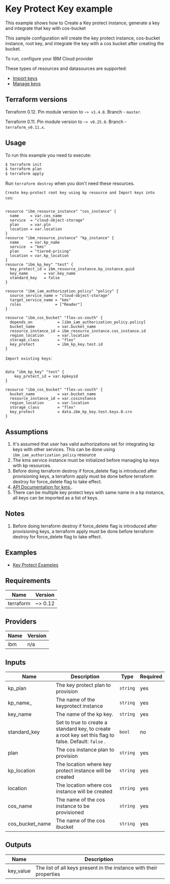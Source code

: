 # Key Protect Key example

This example shows how to Create a Key protect instance, generate a key and integrate that key with cos-bucket

This sample configuration will create the key protect instance, cos-bucket instance, root key, and integrate the key with a cos bucket after creating the bucket.


To run, configure your IBM Cloud provider

These types of resources and datasources are supported:

* [ Import keys ](https://cloud.ibm.com/docs/terraform?topic=terraform-kp-data-sources)
* [ Manage keys ](https://cloud.ibm.com/docs/terraform?topic=terraform-kp-resources)

## Terraform versions

Terraform 0.12. Pin module version to `~> v1.4.0`. Branch - `master`.

Terraform 0.11. Pin module version to `~> v0.25.0`. Branch - `terraform_v0.11.x`.

## Usage

To run this example you need to execute:

```bash
$ terraform init
$ terraform plan
$ terraform apply
```

Run `terraform destroy` when you don't need these resources.

`Create key-protect root key using kp resource and Import keys into cos`:
```hcl

resource "ibm_resource_instance" "cos_instance" {
  name     = var.cos_name
  service  = "cloud-object-storage"
  plan     = var.pln
  location = var.location
}
resource "ibm_resource_instance" "kp_instance" {
  name     = var.kp_name
  service  = "kms"
  plan     = "tiered-pricing"
  location = var.kp_location
}
resource "ibm_kp_key" "test" {
  key_protect_id = ibm_resource_instance.kp_instance.guid
  key_name       = var.key_name
  standard_key   = false
}

resource "ibm_iam_authorization_policy" "policy" {
  source_service_name = "cloud-object-storage"
  target_service_name = "kms"
  roles               = ["Reader"]
}

resource "ibm_cos_bucket" "flex-us-south" {
  depends_on           = [ibm_iam_authorization_policy.policy]
  bucket_name          = var.bucket_name
  resource_instance_id = ibm_resource_instance.cos_instance.id
  region_location      = var.location
  storage_class        = "flex"
  key_protect          = ibm_kp_key.test.id
}

```

`Import existing keys`:

```hcl

data "ibm_kp_key" "test" {
    key_protect_id = var.kpkeyid
}

resource "ibm_cos_bucket" "flex-us-south" {
  bucket_name          = var.bucket_name
  resource_instance_id = var.cosinstance
  region_location      = var.location
  storage_class        = "flex"
  key_protect          = data.ibm_kp_key.test.keys.0.crn
}

```

## Assumptions

1. It's assumed that user has valid authorizations set for integrating kp keys with other services. This can be done using `ibm_iam_authorization_policy` resource
2. The kms service instance must be initialized before managing kp keys with kp resources. 
3. Before doing terraform destroy if force_delete flag is introduced after provisioning keys, a terraform apply must be done before terraform destroy for force_delete flag to take effect.
4. [ API Documentation for kms ](https://cloud.ibm.com/apidocs/key-protect).
5. There can be multiple key protect keys with same name in a kp instance, all keys can be imported as a list of keys.

## Notes

1. Before doing terraform destroy if force_delete flag is introduced after provisioning keys, a terraform apply must be done before terraform destroy for force_delete flag to take effect.

## Examples

* [ Key Protect Examples ](https://github.com/IBM-Cloud/terraform-provider-ibm/tree/master/examples/ibm-key-protect)



<!-- BEGINNING OF PRE-COMMIT-TERRAFORM DOCS HOOK -->
## Requirements

| Name | Version |
|------|---------|
| terraform | ~> 0.12 |

## Providers

| Name | Version |
|------|---------|
| ibm | n/a |

## Inputs

| Name | Description | Type | Required |
|------|-------------|------|---------|
| kp\_plan | The key protect plan to provision| `string` | yes |
| kp\_name_ | The name of the keyprotect instance| `string` | yes |
| key\_name | The name of the kp key. | `string` | yes |
| standard\_key | Set to true to create a standard key, to create a root key set this flag to false. Default: `false` . | `bool` | no |
| plan | The cos instance plan to provision| `string` | yes |
| kp\_location | The location where key protect instance will be created| `string` | yes |
| location | The location where cos instance will be created| `string` | yes |
| cos\_name | The name of the cos instance to be provisioned| `string` | yes |
| cos\_bucket_name | The name of the cos ibucket| `string` | yes |

## Outputs

| Name | Description |
|------|-------------|
| key\_value | The list of all keys present in the instance with their properties  |

<!-- END OF PRE-COMMIT-TERRAFORM DOCS HOOK -->
